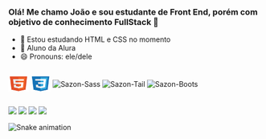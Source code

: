 ### Olá! Me chamo João e sou estudante de Front End, porém com objetivo de conhecimento FullStack 🤯

- 🔭 Estou estudando HTML e CSS no momento
- 🌱 Aluno da Alura
- 😄 Pronouns: ele/dele

<div style="display: inline_block"><br>
  <img align="center" alt="Sazon-HTML" height="30" width="40" src="https://raw.githubusercontent.com/devicons/devicon/master/icons/html5/html5-original.svg">
  <img align="center" alt="Sazon-CSS" height="30" width="40" src="https://raw.githubusercontent.com/devicons/devicon/master/icons/css3/css3-original.svg">
  <img align="center" alt="Sazon-Sass" height="30" width="40" src="https://sass-lang.com/assets/img/styleguide/color.png">
  <img align="center" alt="Sazon-Tail" height="30" width="40" src="https://tailwindcss.com/_next/static/media/tailwindcss-mark.3c5441fc7a190fb1800d4a5c7f07ba4b1345a9c8.svg">
  <img align="center" alt="Sazon-Boots" height="30" width="40" src="https://getbootstrap.com/docs/5.0/assets/brand/bootstrap-logo.svg">
</div>

##
                
<div> 
  <a href="https://www.instagram.com/joao.saz0n" target="_blank"><img src="https://img.shields.io/badge/Instagram-E4405F?style=for-the-badge&logo=instagram&logoColor=white" target="_blank"></a>
 	<a href="https://www.twitch.tv/saz0nfps" target="_blank"><img src="https://img.shields.io/badge/Twitch-9146FF?style=for-the-badge&logo=twitch&logoColor=white" target="_blank"></a>
  <a href="mailto:saz0ndev2023@gmail.com"><img src="https://img.shields.io/badge/Gmail-D14836?style=for-the-badge&logo=gmail&logoColor=white" target="_blank"></a>
  <a href="https://www.linkedin.com/in/joão-victor-santos-de-sá-472b641b9/" target="_blank"><img src="https://img.shields.io/badge/LinkedIn-0077B5?style=for-the-badge&logo=linkedin&logoColor=white" target="_blank"></a> 
  
</div>

![Snake animation](https://github.com/FelipeRodrigues05/FelipeRodrigues05/blob/output/github-contribution-grid-snake.svg)
